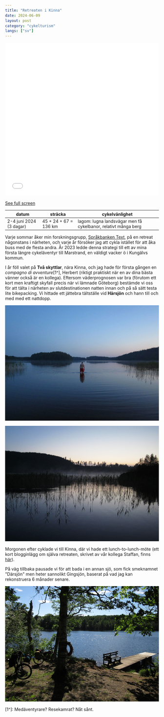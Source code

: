 ```yaml
---
title: "Retreaten i Kinna"
date: 2024-06-09
layout: post
category: "cykelturism"
langs: ["sv"]
---
```


<iframe width="100%" height="500px" frameborder="0" allowfullscreen allow="geolocation" src="//umap.openstreetmap.fr/en/map/jobbretreatet-i-kinna_1080876?scaleControl=false&miniMap=false&scrollWheelZoom=false&zoomControl=true&editMode=disabled&moreControl=true&searchControl=null&tilelayersControl=null&embedControl=null&datalayersControl=true&onLoadPanel=none&captionBar=false&captionMenus=true"></iframe><p><a href="//umap.openstreetmap.fr/en/map/jobbretreatet-i-kinna_1080876?scaleControl=false&miniMap=false&scrollWheelZoom=true&zoomControl=true&editMode=disabled&moreControl=true&searchControl=null&tilelayersControl=null&embedControl=null&datalayersControl=true&onLoadPanel=none&captionBar=false&captionMenus=true">See full screen</a></p>

| datum | sträcka | cykelvänlighet |
| --- | --- | --- |
| 2-4 juni 2024 (3 dagar) | 45 + 24 + 67 = 136 km | lagom: lugna landsvägar men få cykelbanor, relativt många berg |

Varje sommar åker min forskningsgrupp, [Språkbanken Text](https://spraakbanken.gu.se/), på en retreat någonstans i närheten, och varje år försöker jag att cykla istället för att åka buss med de flesta andra.
År 2023 ledde denna strategi till ett av mina första längre cykeläventyr till Marstrand, en väldigt vacker ö i Kungälvs kommun. 

I år föll valet på __Två skyttlar__, nära Kinna, och jag hade för första gången en _compagno di avventure_[1^], Herbert (riktigt praktiskt när en av dina bästa vänner också är en kollega).
Eftersom väderprognosen var bra (förutom ett kort men kraftigt skyfall precis när vi lämnade Göteborg) bestämde vi oss för att tälta i närheten av slutdestinationen natten innan och på så sätt testa lite bikepacking. 
Vi hittade ett jättebra tältställe vid __Härsjön__ och hann till och med med ett nattdopp.

![Nattdopp i Härsjön](../assets/img/cykelturism/harsjon_herb.JPG)

![Härsjön](../assets/img/cykelturism/harsjon.JPG)

Morgonen efter cyklade vi till Kinna, där vi hade ett lunch-to-lunch-möte (ett kort blogginlägg om själva retreaten, skrivet av vår kollega Staffan, finns [här](https://spraakbanken.gu.se/blogg/20240605-sprakbanken-text-pa-retreat)).

På väg tillbaka pausade vi för att bada i en annan sjö, som fick smeknamnet "Därsjön" men heter sannolikt Gingsjön, baserat på vad jag kan rekonstruera 6 månader senare.

![Härsjön](../assets/img/cykelturism/darsjon.JPG)

[1^]: Medäventyrare? Resekamrat? Nåt sånt.